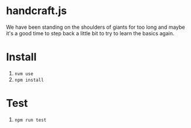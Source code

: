 # handcraft.js

We have been standing on the shoulders of giants for too long and maybe it's a good time to step back a little bit to try to learn the basics again.

# Install

1. `nvm use`
2. `npm install`

# Test

1. `npm run test`
